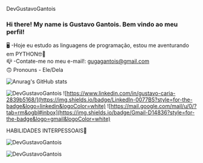 DevGustavoGantois
 ### Hi there! My name is Gustavo Gantois. Bem vindo ao meu perfil!
🖥️ -Hoje eu estudo as linguagens de programação, estou me aventurando em PYTHON🤓🧠  
📪 -Contate-me no meu e-mail!: gugagantois@gmail.com     
🙃 Pronouns - Ele/Dela 


![Anurag's GitHub stats](https://github-readme-stats.vercel.app/api?username=DevGustavoGantois&show_icons=true&theme=onedark)



![DevGustavoGantois](https://img.shields.io/badge/WhatsApp-25D366?style=for-the-badge&logo=whatsapp&logoColor=white)
![https://www.linkedin.com/in/gustavo-caria-2839b5168/](https://img.shields.io/badge/LinkedIn-0077B5?style=for-the-badge&logo=linkedin&logoColor=white)
![https://mail.google.com/mail/u/0/?tab=rm&ogbl#inbox](https://img.shields.io/badge/Gmail-D14836?style=for-the-badge&logo=gmail&logoColor=white)








HABILIDADES INTERPESSOAIS🚀



![DevGustavoGantois](https://img.shields.io/badge/Python-14354C?style=for-the-badge&logo=python&logoColor=white)



![DevGustavoGantois](https://img.shields.io/badge/HTML5-E34F26?style=for-the-badge&logo=html5&logoColor=white)





